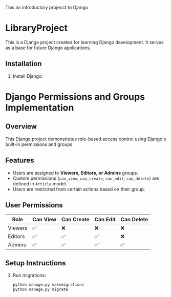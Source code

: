 This an introductory projecct to Django 
# LibraryProject

This is a Django project created for learning Django development. It serves as a base for future Django applications.

## Installation
1. Install Django:

# Django Permissions and Groups Implementation

## Overview
This Django project demonstrates role-based access control using Django's built-in permissions and groups.

## Features
- Users are assigned to **Viewers, Editors, or Admins** groups.
- Custom permissions (`can_view`, `can_create`, `can_edit`, `can_delete`) are defined in `Article` model.
- Users are restricted from certain actions based on their group.

## User Permissions
| Role    | Can View | Can Create | Can Edit | Can Delete |
|---------|---------|------------|---------|------------|
| Viewers | ✅      | ❌         | ❌      | ❌         |
| Editors | ✅      | ✅         | ✅      | ❌         |
| Admins  | ✅      | ✅         | ✅      | ✅         |

## Setup Instructions
1. Run migrations:
   ```bash
   python manage.py makemigrations
   python manage.py migrate
